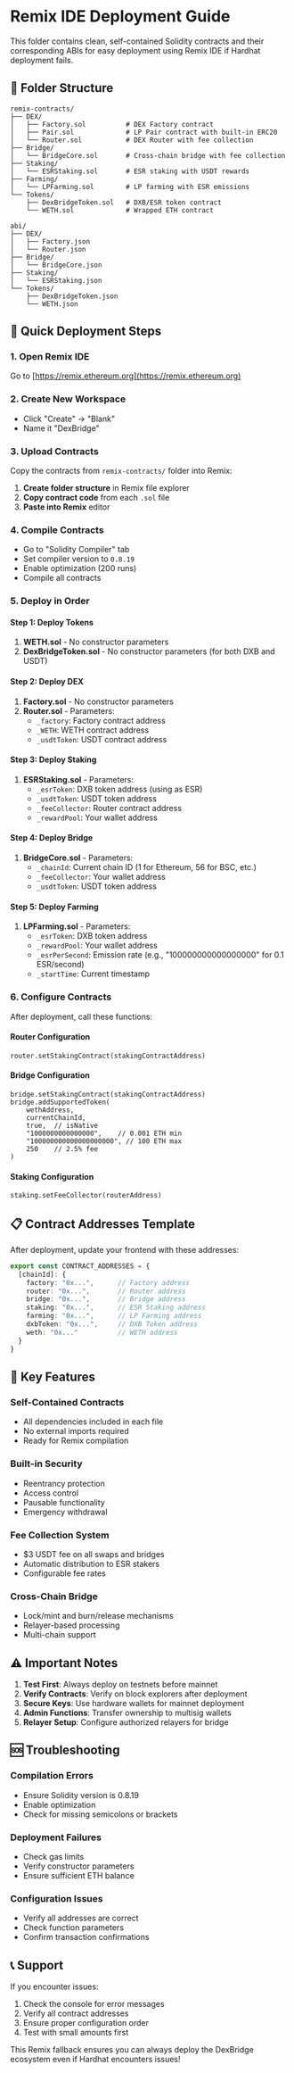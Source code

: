 # Remix IDE Deployment Guide

This folder contains clean, self-contained Solidity contracts and their corresponding ABIs for easy deployment using Remix IDE if Hardhat deployment fails.

## 📁 Folder Structure

```
remix-contracts/
├── DEX/
│   ├── Factory.sol          # DEX Factory contract
│   ├── Pair.sol             # LP Pair contract with built-in ERC20
│   └── Router.sol           # DEX Router with fee collection
├── Bridge/
│   └── BridgeCore.sol       # Cross-chain bridge with fee collection
├── Staking/
│   └── ESRStaking.sol       # ESR staking with USDT rewards
├── Farming/
│   └── LPFarming.sol        # LP farming with ESR emissions
└── Tokens/
    ├── DexBridgeToken.sol   # DXB/ESR token contract
    └── WETH.sol             # Wrapped ETH contract

abi/
├── DEX/
│   ├── Factory.json
│   └── Router.json
├── Bridge/
│   └── BridgeCore.json
├── Staking/
│   └── ESRStaking.json
└── Tokens/
    ├── DexBridgeToken.json
    └── WETH.json
```

## 🚀 Quick Deployment Steps

### 1. Open Remix IDE
Go to [https://remix.ethereum.org](https://remix.ethereum.org)

### 2. Create New Workspace
- Click "Create" → "Blank"
- Name it "DexBridge"

### 3. Upload Contracts
Copy the contracts from `remix-contracts/` folder into Remix:

1. **Create folder structure** in Remix file explorer
2. **Copy contract code** from each `.sol` file
3. **Paste into Remix** editor

### 4. Compile Contracts
- Go to "Solidity Compiler" tab
- Set compiler version to `0.8.19`
- Enable optimization (200 runs)
- Compile all contracts

### 5. Deploy in Order

#### Step 1: Deploy Tokens
1. **WETH.sol** - No constructor parameters
2. **DexBridgeToken.sol** - No constructor parameters (for both DXB and USDT)

#### Step 2: Deploy DEX
1. **Factory.sol** - No constructor parameters
2. **Router.sol** - Parameters:
   - `_factory`: Factory contract address
   - `_WETH`: WETH contract address  
   - `_usdtToken`: USDT contract address

#### Step 3: Deploy Staking
1. **ESRStaking.sol** - Parameters:
   - `_esrToken`: DXB token address (using as ESR)
   - `_usdtToken`: USDT token address
   - `_feeCollector`: Router contract address
   - `_rewardPool`: Your wallet address

#### Step 4: Deploy Bridge
1. **BridgeCore.sol** - Parameters:
   - `_chainId`: Current chain ID (1 for Ethereum, 56 for BSC, etc.)
   - `_feeCollector`: Your wallet address
   - `_usdtToken`: USDT token address

#### Step 5: Deploy Farming
1. **LPFarming.sol** - Parameters:
   - `_esrToken`: DXB token address
   - `_rewardPool`: Your wallet address
   - `_esrPerSecond`: Emission rate (e.g., "100000000000000000" for 0.1 ESR/second)
   - `_startTime`: Current timestamp

### 6. Configure Contracts

After deployment, call these functions:

#### Router Configuration
```solidity
router.setStakingContract(stakingContractAddress)
```

#### Bridge Configuration
```solidity
bridge.setStakingContract(stakingContractAddress)
bridge.addSupportedToken(
    wethAddress,
    currentChainId,
    true,  // isNative
    "1000000000000000",    // 0.001 ETH min
    "100000000000000000000", // 100 ETH max
    250    // 2.5% fee
)
```

#### Staking Configuration
```solidity
staking.setFeeCollector(routerAddress)
```

## 📋 Contract Addresses Template

After deployment, update your frontend with these addresses:

```typescript
export const CONTRACT_ADDRESSES = {
  [chainId]: {
    factory: "0x...",      // Factory address
    router: "0x...",       // Router address
    bridge: "0x...",       // Bridge address
    staking: "0x...",      // ESR Staking address
    farming: "0x...",      // LP Farming address
    dxbToken: "0x...",     // DXB Token address
    weth: "0x..."          // WETH address
  }
}
```

## 🔧 Key Features

### Self-Contained Contracts
- All dependencies included in each file
- No external imports required
- Ready for Remix compilation

### Built-in Security
- Reentrancy protection
- Access control
- Pausable functionality
- Emergency withdrawal

### Fee Collection System
- $3 USDT fee on all swaps and bridges
- Automatic distribution to ESR stakers
- Configurable fee rates

### Cross-Chain Bridge
- Lock/mint and burn/release mechanisms
- Relayer-based processing
- Multi-chain support

## ⚠️ Important Notes

1. **Test First**: Always deploy on testnets before mainnet
2. **Verify Contracts**: Verify on block explorers after deployment
3. **Secure Keys**: Use hardware wallets for mainnet deployment
4. **Admin Functions**: Transfer ownership to multisig wallets
5. **Relayer Setup**: Configure authorized relayers for bridge

## 🆘 Troubleshooting

### Compilation Errors
- Ensure Solidity version is 0.8.19
- Enable optimization
- Check for missing semicolons or brackets

### Deployment Failures
- Check gas limits
- Verify constructor parameters
- Ensure sufficient ETH balance

### Configuration Issues
- Verify all addresses are correct
- Check function parameters
- Confirm transaction confirmations

## 📞 Support

If you encounter issues:
1. Check the console for error messages
2. Verify all contract addresses
3. Ensure proper configuration order
4. Test with small amounts first

This Remix fallback ensures you can always deploy the DexBridge ecosystem even if Hardhat encounters issues!